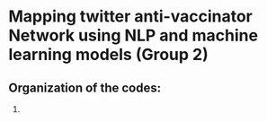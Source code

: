 # Mapping twitter anti-vaccinator Network using NLP and machine learning models (Group 2)



## Organization of the codes:

1. 
